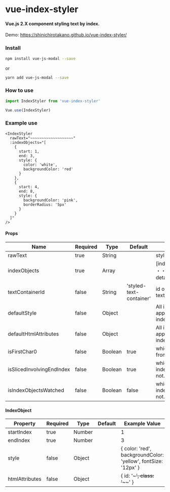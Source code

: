 # vue-index-styler

#### Vue.js 2.X component styling text by index.

Demo: https://shinichirotakano.github.io/vue-index-styler/

### Install

```bash
npm install vue-js-modal --save
```
or
```bash
yarn add vue-js-modal --save
```

### How to use

```javascript
import IndexStyler from 'vue-index-styler'

Vue.use(IndexStyler)
```

### Example use
```vue
<IndexStyler
  rawText="~~~~~~~~~~~~~~~~~~~"
  :indexObjects="[
    {
      start: 1,
      end: 3,
      style: {
        color: 'white',
        backgroundColor: 'red'
      }
    },
    {
      start: 4,
      end: 8,
      style: {
        backgroundColor: 'pink',
        borderRadius: '5px'
      }
    }
  ]"
/>
```

#### Props

| Name      | Required | Type          | Default     | Description   |
| ---       | ---      | ---           | ---         | ---           |
| rawText | true | String | | styled text |
| indexObjects | true | Array | | [indexObject, indexObject, ・・・・]　* IndexObject detail is below. |
| textContainerId | false | String | 'styled-text-container' | id of div involving styled text. |
| defaultStyle | false | Object | | All indexeObjects are applied. Format is same as indexObject.style. |
| defaultHtmlAttributes | false | Object | | All indexeObjects are applied. Format is same as indexObject.htmlAttributes. |
| isFirstChar0 | false | Boolean | true | which to count rawText from 0 or 1. |
| isSlicedInvolvingEndIndex | false | Boolean | true | which to involve indexObject.endIndex or not. |
| isIndexObjectsWatched | false | Boolean | false | which to watch indexObjects change or not. |

#### IndexObject
| Property      | Required | Type          | Default     | Example Value   |
| ---       | ---      | ---           | ---         | ---           |
| startIndex | true | Number | | 1 |
| endIndex | true | Number | | 3 |
| style | false | Object | | { color: 'red', backgroundColor: 'yellow', fontSize: '12px' } |
| htmlAttributes | false | Object | | { id: '~~~', class: '~~~~' } |
